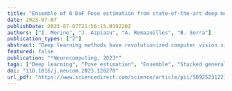 ```yaml
---
title: "Ensemble of 6 DoF Pose estimation from state-of-the-art deep methods."
date: 2023-07-07
publishDate: 2023-07-07T21:56:15.919220Z
authors: ["I. Merino", "J. Azpiazu", "A. Remazeilles", "B. Serra"]
publication_types: ["2"]
abstract: "Deep learning methods have revolutionized computer vision since the appearance of AlexNet in 2012. Nevertheless, 6 degrees of freedom pose estimation is still a difficult task to perform precisely. Therefore, we propose 2 ensemble techniques to refine poses from different deep learning 6DoF pose estimation models. The first technique, merge ensemble, combines the outputs of the base models geometrically. In the second, stacked generalization, a machine learning model is trained using the outputs of the base models and outputs the refined pose. The merge method improves the performance of the base models on LMO and YCB-V datasets and performs better on the pose estimation task than the stacking strategy."
featured: false
publication: "*Neurocomputing, 2023*"
tags: ["Deep learning", "Pose estimation", "Ensemble", "Stacked generalization"]
doi: "110.1016/j.neucom.2023.126270"
url_pdf: "https://www.sciencedirect.com/science/article/pii/S0925231223003934/pdfft?md5=f4d08b845c4b7ddac26a1b848c245cbe&pid=1-s2.0-S0925231223003934-main.pdf"
---
```

